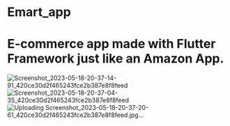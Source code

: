 # Emart_app
 
# E-commerce app made with Flutter Framework just like an Amazon App.


![Screenshot_2023-05-18-20-37-14-91_420ce30d2f465243fce2b387e8f8feed](https://github.com/surajmandal99/E-Mart/assets/105273927/2436f4c9-ea17-4bb0-8f20-bb8d068ec012)
![Screenshot_2023-05-18-20-37-04-35_420ce30d2f465243fce2b387e8f8feed](https://github.com/surajmandal99/E-Mart/assets/105273927/620a76d3-5802-4cd4-b6d3-ce8d755cb5e0)
![Uploading Screenshot_2023-05-18-20-37-20-61_420ce30d2f465243fce2b387e8f8feed.jpg…]()
